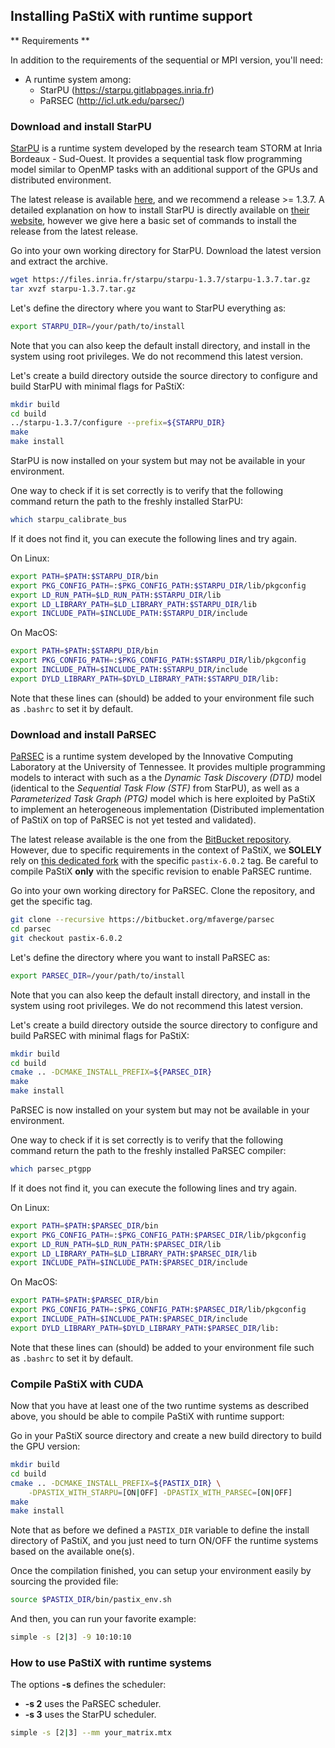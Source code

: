 ## Installing PaStiX with runtime support

** Requirements **

In addition to the requirements of the sequential or MPI version, you'll need:

  * A runtime system among:
    * StarPU (https://starpu.gitlabpages.inria.fr)
    * PaRSEC (http://icl.utk.edu/parsec/)

### Download and install StarPU

[StarPU](https://starpu.gitlabpages.inria.fr) is a runtime system
developed by the research team STORM at Inria Bordeaux -
Sud-Ouest. It provides a sequential task flow programming model similar
to OpenMP tasks with an additional support of the GPUs and distributed
environment.

The latest release is available
[here](https://files.inria.fr/starpu/), and we recommend a release >=
1.3.7.
A detailed explanation on how to install StarPU is directly available
on [their
website](https://files.inria.fr/starpu/testing/master/doc/html/BuildingAndInstallingStarPU.html),
however we give here a basic set of commands to install the release
from the latest release.

Go into your own working directory for StarPU.
Download the latest version and extract the archive.

```sh
wget https://files.inria.fr/starpu/starpu-1.3.7/starpu-1.3.7.tar.gz
tar xvzf starpu-1.3.7.tar.gz
```

Let's define the directory where you want to StarPU everything as:
```sh
export STARPU_DIR=/your/path/to/install
```
Note that you can also keep the default install directory, and install
in the system using root privileges. We do not recommend this latest version.

Let's create a build directory outside the source directory to
configure and build StarPU with minimal flags for PaStiX:
```sh
mkdir build
cd build
../starpu-1.3.7/configure --prefix=${STARPU_DIR}
make
make install
```

StarPU is now installed on your system but may not be available in
your environment.

One way to check if it is set correctly is to verify that the following command
return the path to the freshly installed StarPU:
```sh
which starpu_calibrate_bus
```

If it does not find it, you can execute the following lines and try
again.

On Linux:
```sh
export PATH=$PATH:$STARPU_DIR/bin
export PKG_CONFIG_PATH=:$PKG_CONFIG_PATH:$STARPU_DIR/lib/pkgconfig
export LD_RUN_PATH=$LD_RUN_PATH:$STARPU_DIR/lib
export LD_LIBRARY_PATH=$LD_LIBRARY_PATH:$STARPU_DIR/lib
export INCLUDE_PATH=$INCLUDE_PATH:$STARPU_DIR/include
```

On MacOS:
```sh
export PATH=$PATH:$STARPU_DIR/bin
export PKG_CONFIG_PATH=:$PKG_CONFIG_PATH:$STARPU_DIR/lib/pkgconfig
export INCLUDE_PATH=$INCLUDE_PATH:$STARPU_DIR/include
export DYLD_LIBRARY_PATH=$DYLD_LIBRARY_PATH:$STARPU_DIR/lib:
```

Note that these lines can (should) be added to your environment file
such as `.bashrc` to set it by default.

### Download and install PaRSEC

[PaRSEC](http://icl.utk.edu/parsec/) is a runtime system developed by the Innovative Computing
Laboratory at the University of Tennessee. It provides multiple
programming models to interact with such as a the _Dynamic Task
Discovery (DTD)_ model (identical to the _Sequential Task Flow (STF)_
from StarPU), as well as a _Parameterized Task Graph (PTG)_ model
which is here exploited by PaStiX to implement an
heterogeneous implementation (Distributed implementation of PaStiX on
top of PaRSEC is not yet tested and validated).

The latest release available is the one from the [BitBucket
repository](https://bitbucket.org/icldistcomp/parsec). However, due to specific requirements in the context of
PaStiX, we **SOLELY** rely on [this dedicated
fork](https://bitbucket.org/mfaverge/parsec) with the specific
`pastix-6.0.2` tag. Be careful to compile PaStiX **only** with the
specific revision to enable PaRSEC runtime.

Go into your own working directory for PaRSEC.
Clone the repository, and get the specific tag.

```sh
git clone --recursive https://bitbucket.org/mfaverge/parsec
cd parsec
git checkout pastix-6.0.2
```

Let's define the directory where you want to install PaRSEC as:
```sh
export PARSEC_DIR=/your/path/to/install
```

Note that you can also keep the default install directory, and install
in the system using root privileges. We do not recommend this latest version.

Let's create a build directory outside the source directory to
configure and build PaRSEC with minimal flags for PaStiX:
```sh
mkdir build
cd build
cmake .. -DCMAKE_INSTALL_PREFIX=${PARSEC_DIR}
make
make install
```

PaRSEC is now installed on your system but may not be available in
your environment.

One way to check if it is set correctly is to verify that the following command
return the path to the freshly installed PaRSEC compiler:
```sh
which parsec_ptgpp
```

If it does not find it, you can execute the following lines and try
again.

On Linux:
```sh
export PATH=$PATH:$PARSEC_DIR/bin
export PKG_CONFIG_PATH=:$PKG_CONFIG_PATH:$PARSEC_DIR/lib/pkgconfig
export LD_RUN_PATH=$LD_RUN_PATH:$PARSEC_DIR/lib
export LD_LIBRARY_PATH=$LD_LIBRARY_PATH:$PARSEC_DIR/lib
export INCLUDE_PATH=$INCLUDE_PATH:$PARSEC_DIR/include
```

On MacOS:
```sh
export PATH=$PATH:$PARSEC_DIR/bin
export PKG_CONFIG_PATH=:$PKG_CONFIG_PATH:$PARSEC_DIR/lib/pkgconfig
export INCLUDE_PATH=$INCLUDE_PATH:$PARSEC_DIR/include
export DYLD_LIBRARY_PATH=$DYLD_LIBRARY_PATH:$PARSEC_DIR/lib:
```

Note that these lines can (should) be added to your environment file
such as `.bashrc` to set it by default.

### Compile PaStiX with CUDA

Now that you have at least one of the two runtime systems as
described above, you should be able to compile PaStiX with
runtime support:

Go in your PaStiX source directory and create a new build directory to
build the GPU version:
```sh
mkdir build
cd build
cmake .. -DCMAKE_INSTALL_PREFIX=${PASTIX_DIR} \
    -DPASTIX_WITH_STARPU=[ON|OFF] -DPASTIX_WITH_PARSEC=[ON|OFF]
make
make install
```

Note that as before we defined a `PASTIX_DIR` variable to define the
install directory of PaStiX, and you just need to turn ON/OFF the
runtime systems based on the available one(s).

Once the compilation finished, you can setup your environment easily
by sourcing the provided file:
```sh
source $PASTIX_DIR/bin/pastix_env.sh
```

And then, you can run your favorite example:
```sh
simple -s [2|3] -9 10:10:10
```

### How to use PaStiX with runtime systems

The options **-s** defines the scheduler:
* **-s 2** uses the PaRSEC scheduler.
* **-s 3** uses the StarPU scheduler.

```sh
simple -s [2|3] --mm your_matrix.mtx
```
